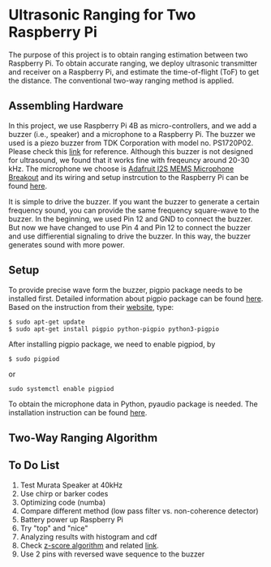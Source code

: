 # Ultrasonic Ranging for Two Raspberry Pi

The purpose of this project is to obtain ranging estimation between two Raspberry Pi. To obtain accurate ranging, we deploy ultrasonic transmitter and receiver on a Raspberry Pi, and estimate the time-of-flight (ToF) to get the distance. The conventional two-way ranging method is applied. 

## Assembling Hardware

In this project, we use Raspberry Pi 4B as micro-controllers, and we add a buzzer (i.e., speaker) and a microphone to a Raspberry Pi. The buzzer we used is a piezo buzzer from TDK Corporation with model no. PS1720P02. Please check this [link](https://www.digikey.com/en/products/detail/tdk-corporation/PS1720P02/935932) for reference. Although this buzzer is not designed for ultrasound, we found that it works fine with freqeuncy around 20-30 kHz. The microphone we choose is [Adafruit I2S MEMS Microphone Breakout](https://www.adafruit.com/product/3421) and its wiring and setup instrcution to the Raspberry Pi can be found [here](https://learn.adafruit.com/adafruit-i2s-mems-microphone-breakout/raspberry-pi-wiring-test). 

It is simple to drive the buzzer. If you want the buzzer to generate a certain frequency sound, you can provide the same frequency square-wave to the buzzer. In the beginning, we used Pin 12 and GND to connect the buzzer. But now we have changed to use Pin 4 and Pin 12 to connect the buzzer and use diffierential signaling to drive the buzzer. In this way, the buzzer generates sound with more power. 



## Setup

To provide precise wave form the buzzer, pigpio package needs to be installed first. Detailed information about pigpio package can be found [here](https://abyz.me.uk/rpi/pigpio/). Based on the instruction from their [website](https://abyz.me.uk/rpi/pigpio/download.html), type:
```
$ sudo apt-get update
$ sudo apt-get install pigpio python-pigpio python3-pigpio
```
After installing pigpio package, we need to enable pigpiod, by
```
$ sudo pigpiod
```
or
```
sudo systemctl enable pigpiod
```

To obtain the microphone data in Python, pyaudio package is needed. The installation instruction can be found [here](http://people.csail.mit.edu/hubert/pyaudio/). 


## Two-Way Ranging Algorithm

## To Do List

1. Test Murata Speaker at 40kHz
2. Use chirp or barker codes
3. Optimizing code (numba)
4. Compare different method (low pass filter vs. non-coherence detector)
5. Battery power up Raspberry Pi
6. Try "top" and "nice"
7. Analyzing results with histogram and cdf
8. Check [z-score algorithm](https://github.com/MatteoBattilana/robust-peak-detection-algorithm/blob/master/main.py) and related [link](https://stackoverflow.com/questions/22583391/peak-signal-detection-in-realtime-timeseries-data/22640362#22640362).
9. Use 2 pins with reversed wave sequence to the buzzer
